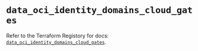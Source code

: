 # `data_oci_identity_domains_cloud_gates`

Refer to the Terraform Registory for docs: [`data_oci_identity_domains_cloud_gates`](https://registry.terraform.io/providers/oracle/oci/6.18.0/docs/data-sources/identity_domains_cloud_gates).
